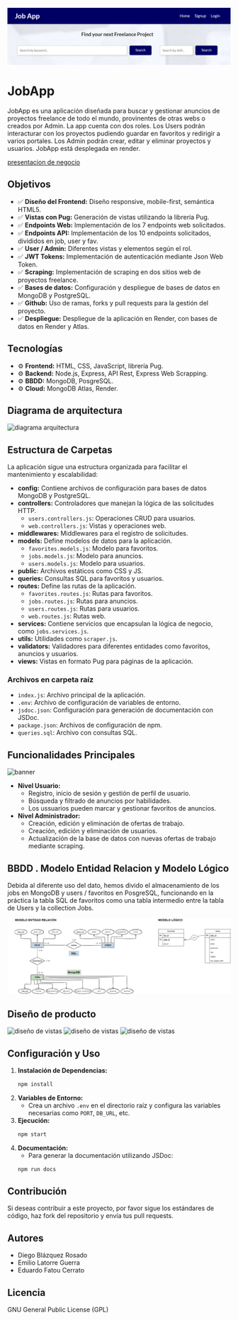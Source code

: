 ![portada](public/assets/JobApp.png)
# JobApp
JobApp es una aplicación diseñada para buscar y gestionar anuncios de proyectos freelance de todo el mundo, provinentes de otras webs o creados por Admin. La app cuenta con dos roles. Los Users podrán interacturar con los proyectos pudiendo guardar en favoritos y redirigir a varios portales. Los Admin podrán crear, editar y eliminar proyectos y usuarios. JobApp está desplegada en render.

[presentacion de negocio](https://www.canva.com/design/DAGJyoC0uiI/qm-zwJaakfXQAHNhzuGZ0A/view?utm_content=DAGJyoC0uiI&utm_campaign=designshare&utm_medium=link&utm_source=editor "presentacion de negocio")

## Objetivos
- ✅ **Diseño del Frontend:** Diseño responsive, mobile-first, semántica HTML5.
- ✅ **Vistas con Pug:** Generación de vistas utilizando la librería Pug.
- ✅ **Endpoints Web:**  Implementación de los 7 endpoints web solicitados.
- ✅ **Endpoints API:**  Implementación de los 10 endpoints solicitados, divididos en job, user y fav.
- ✅ **User / Admin:** Diferentes vistas y elementos según el rol.
- ✅ **JWT Tokens:**  Implementación de autenticación mediante Json Web Token.
- ✅ **Scraping:**  Implementación de scraping en dos sitios web de proyectos freelance.
- ✅ **Bases de datos:**  Configuración y despliegue de bases de datos en MongoDB y PostgreSQL.
- ✅ **Github:** Uso de ramas, forks y pull requests para la gestión del proyecto.
- ✅ **Despliegue:** Despliegue de la aplicación en Render, con bases de datos en Render y Atlas.

## Tecnologías
- ⚙️ **Frontend:** HTML, CSS, JavaScript, librería Pug.
- ⚙️ **Backend:** Node.js, Express, API Rest, Express Web Scrapping.
- ⚙️ **BBDD:** MongoDB, PosgreSQL.
- ⚙️ **Cloud:** MongoDB Atlas, Render.

## Diagrama de arquitectura
![diagrama arquitectura](<public/assets/Diagrama de arquitectura.drawio.png>)









## Estructura de Carpetas
La aplicación sigue una estructura organizada para facilitar el mantenimiento y escalabilidad:
- **config:** Contiene archivos de configuración para bases de datos MongoDB y PostgreSQL.
- **controllers:** Controladores que manejan la lógica de las solicitudes HTTP.
  - `users.controllers.js`: Operaciones CRUD para usuarios.
  - `web.controllers.js`: Vistas y operaciones web.
- **middlewares:** Middlewares para el registro de solicitudes.
- **models:** Define modelos de datos para la aplicación.
  - `favorites.models.js`: Modelo para favoritos.
  - `jobs.models.js`: Modelo para anuncios.
  - `users.models.js`: Modelo para usuarios.
- **public:** Archivos estáticos como CSS y JS.
- **queries:** Consultas SQL para favoritos y usuarios.
- **routes:** Define las rutas de la aplicación.
  - `favorites.routes.js`: Rutas para favoritos.
  - `jobs.routes.js`: Rutas para anuncios.
  - `users.routes.js`: Rutas para usuarios.
  - `web.routes.js`: Rutas web.
- **services:** Contiene servicios que encapsulan la lógica de negocio, como `jobs.services.js`.
- **utils:** Utilidades como `scraper.js`.
- **validators:** Validadores para diferentes entidades como favoritos, anuncios y usuarios.
- **views:** Vistas en formato Pug para páginas de la aplicación.
### Archivos en carpeta raíz
- `index.js`: Archivo principal de la aplicación.
- `.env`: Archivo de configuración de variables de entorno.
- `jsdoc.json`: Configuración para generación de documentación con JSDoc.
- `package.json`: Archivos de configuración de npm.
- `queries.sql`: Archivo con consultas SQL.
## Funcionalidades Principales
![banner](<public/assets/WB-SEO-850x446 (1).png>)
- **Nivel Usuario:**
  - Registro, inicio de sesión y gestión de perfil de usuario.
  - Búsqueda y filtrado de anuncios por habilidades.
  - Los ussuarios pueden marcar y gestionar favoritos de anuncios.
- **Nivel Administrador:**
  - Creación, edición y eliminación de ofertas de trabajo.
  - Creación, edición y eliminación de usuarios.
  - Actualización de la base de datos con nuevas ofertas de trabajo mediante scraping.

## BBDD . Modelo Entidad Relacion y Modelo Lógico
Debida al diferente uso del dato, hemos divido el almacenamiento de los jobs en MongoDB y users / favoritos en PosgreSQL, funcionando en la práctica la tabla SQL de favoritos como una tabla intermedio entre la tabla de Users y la collection Jobs.

![JobApp - BBDD.drawio.png](<public/assets/JobApp - BBDD.drawio.png>)

## Diseño de producto
![diseño de vistas](public/assets/JobApp.drawio-1.png)
![diseño de vistas](public/assets/JobApp.drawio-2.png)
![diseño de vistas](public/assets/JobApp.drawio-3.png)
## Configuración y Uso
1. **Instalación de Dependencias:**
   ```bash
   npm install
2. **Variables de Entorno:**
    - Crea un archivo `.env` en el directorio raíz y configura las variables necesarias como `PORT`, `DB_URL`, etc.
3. **Ejecución:**
    ```bash
    npm start
4. **Documentación:**
    - Para generar la documentación utilizando JSDoc:
    ```bash
    npm run docs
## Contribución
Si deseas contribuir a este proyecto, por favor sigue los estándares de código, haz fork del repositorio y envía tus pull requests.
## Autores
- Diego Blázquez Rosado
- Emilio Latorre Guerra
- Eduardo Fatou Cerrato
## Licencia
GNU General Public License (GPL)
